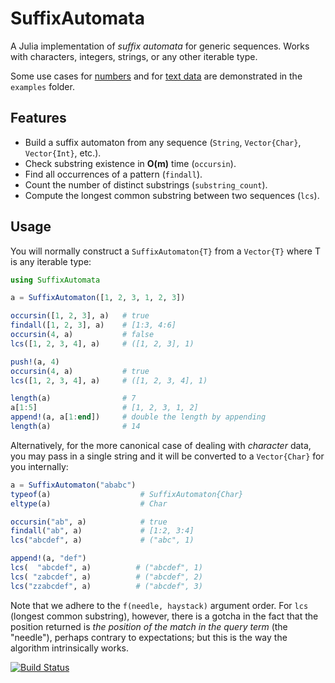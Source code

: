 # SuffixAutomata
A Julia implementation of *suffix automata* for generic sequences. Works with characters, integers, strings, or any other iterable type.

Some use cases for [numbers](https://github.com/myersm0/SuffixAutomata.jl/blob/main/examples/numbers.jl) and for [text data](https://github.com/myersm0/SuffixAutomata.jl/blob/main/examples/shakespeare.jl) are demonstrated in the `examples` folder.

## Features
- Build a suffix automaton from any sequence (`String`, `Vector{Char}`, `Vector{Int}`, etc.).
- Check substring existence in **O(m)** time (`occursin`).
- Find all occurrences of a pattern (`findall`).
- Count the number of distinct substrings (`substring_count`).
- Compute the longest common substring between two sequences (`lcs`).

## Usage
You will normally construct a `SuffixAutomaton{T}` from a `Vector{T}` where T is any iterable type:
```julia
using SuffixAutomata

a = SuffixAutomaton([1, 2, 3, 1, 2, 3])

occursin([1, 2, 3], a)   # true
findall([1, 2, 3], a)    # [1:3, 4:6]
occursin(4, a)           # false
lcs([1, 2, 3, 4], a)     # ([1, 2, 3], 1)

push!(a, 4)
occursin(4, a)           # true
lcs([1, 2, 3, 4], a)     # ([1, 2, 3, 4], 1)

length(a)                # 7
a[1:5]                   # [1, 2, 3, 1, 2]
append!(a, a[1:end])     # double the length by appending
length(a)                # 14
```

Alternatively, for the more canonical case of dealing with _character_ data, you may pass in a single string and it will be converted to a `Vector{Char}` for you internally:
```julia
a = SuffixAutomaton("ababc")
typeof(a)                    # SuffixAutomaton{Char}
eltype(a)                    # Char

occursin("ab", a)            # true
findall("ab", a)             # [1:2, 3:4]
lcs("abcdef", a)             # ("abc", 1)

append!(a, "def")
lcs(  "abcdef", a)          # ("abcdef", 1)
lcs( "zabcdef", a)          # ("abcdef", 2)
lcs("zzabcdef", a)          # ("abcdef", 3)
```

Note that we adhere to the `f(needle, haystack)` argument order. For `lcs` (longest common substring), however, there is a gotcha in the fact that the position returned is _the position of the match in the query term_ (the "needle"), perhaps contrary to expectations; but this is the way the algorithm intrinsically works.

[![Build Status](https://github.com/myersm0/SuffixAutomata.jl/actions/workflows/CI.yml/badge.svg?branch=main)](https://github.com/myersm0/SuffixAutomata.jl/actions/workflows/CI.yml?query=branch%3Amain)
